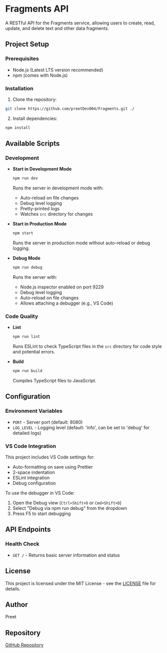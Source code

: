 # Fragments API

A RESTful API for the Fragments service, allowing users to create, read, update, and delete text and other data fragments.

## Project Setup

### Prerequisites

- Node.js (Latest LTS version recommended)
- npm (comes with Node.js)

### Installation

1. Clone the repository:

```bash
git clone https://github.com/preetDev004/Fragments.git ./
```

2. Install dependencies:

```bash
npm install
```

## Available Scripts

### Development

- **Start in Development Mode**

  ```bash:README.md
  npm run dev
  ```

  Runs the server in development mode with:

  - Auto-reload on file changes
  - Debug level logging
  - Pretty-printed logs
  - Watches `src` directory for changes

- **Start in Production Mode**

  ```bash
  npm start
  ```

  Runs the server in production mode without auto-reload or debug logging.

- **Debug Mode**
  ```bash
  npm run debug
  ```
  Runs the server with:
  - Node.js inspector enabled on port 9229
  - Debug level logging
  - Auto-reload on file changes
  - Allows attaching a debugger (e.g., VS Code)

### Code Quality

- **Lint**

  ```bash
  npm run lint
  ```

  Runs ESLint to check TypeScript files in the `src` directory for code style and potential errors.

- **Build**
  ```bash
  npm run build
  ```
  Compiles TypeScript files to JavaScript.

## Configuration

### Environment Variables

- `PORT` - Server port (default: 8080)
- `LOG_LEVEL` - Logging level (default: 'info', can be set to 'debug' for detailed logs)

### VS Code Integration

This project includes VS Code settings for:

- Auto-formatting on save using Prettier
- 2-space indentation
- ESLint integration
- Debug configuration

To use the debugger in VS Code:

1. Open the Debug view (`Ctrl+Shift+D` or `Cmd+Shift+D`)
2. Select "Debug via npm run debug" from the dropdown
3. Press F5 to start debugging

## API Endpoints

### Health Check

- `GET /` - Returns basic server information and status

## License

This project is licensed under the MIT License - see the [LICENSE](LICENSE) file for details.

## Author

Preet

## Repository

[GitHub Repository](https://github.com/preetDev004/Fragments)
